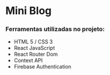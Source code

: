 # Mini Blog

### Ferramentas utilizadas no projeto:
- HTML 5 / CSS 3
- React JavaScript
- React Router Dom
- Context API
- Firebase Authentication
